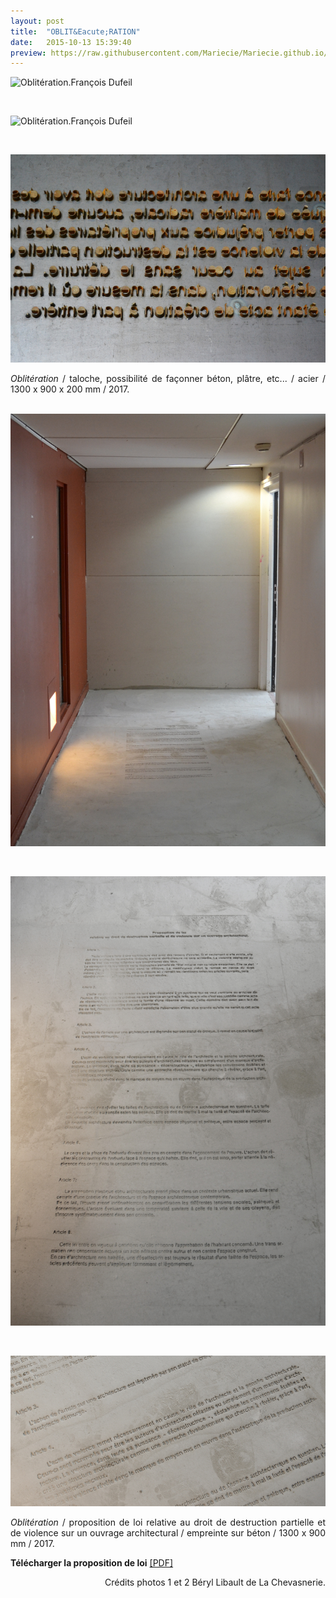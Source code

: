 ```yaml
---
layout: post
title:  "OBLIT&Eacute;RATION"
date:   2015-10-13 15:39:40
preview: https://raw.githubusercontent.com/Mariecie/Mariecie.github.io/master/images/obliteration-preview2.jpg
---
```


<img src="https://raw.githubusercontent.com/Mariecie/Mariecie.github.io/master/images/Obliteration-2017-%C2%A9Ensad-ph.Beryl-Libault-de-La-Chevasnerie.jpg" alt="Oblit&eacute;ration.Fran&ccedil;ois Dufeil">
<p>&nbsp;</p> 

<img src="https://raw.githubusercontent.com/Mariecie/Mariecie.github.io/master/images/Obliteration-2017-%C2%A9Ensad-ph.Beryl-Libault-de-La-Chevasnerie(2).jpg" alt="Oblit&eacute;ration.Fran&ccedil;ois Dufeil">
<p>&nbsp;</p>

<img src="https://raw.githubusercontent.com/Mariecie/Mariecie.github.io/master/images/Obliteration-2017(5).jpg" alt="Oblit&eacute;ration.Fran&ccedil;ois Dufeil">

<p style="text-align:justify">
<span style="font-style: italic;">Oblit&eacute;ration</span> / taloche, possibilit&eacute; de fa&ccedil;onner b&eacute;ton, pl&acirc;tre, etc... / acier / 1300 x 900 x 200 mm / 2017.
</p>
<br>

<img src="https://raw.githubusercontent.com/Mariecie/Mariecie.github.io/master/images/Obliteration-2017(4).jpg" alt="Oblit&eacute;ration.Fran&ccedil;ois Dufeil">
<p>&nbsp;</p>

<img src="https://raw.githubusercontent.com/Mariecie/Mariecie.github.io/master/images/Obliteration-2017(2).jpg" alt="Oblit&eacute;ration.Fran&ccedil;ois Dufeil">
<p>&nbsp;</p>

<img src="https://raw.githubusercontent.com/Mariecie/Mariecie.github.io/master/images/Obliteration-2017(3).jpg" alt="Oblit&eacute;ration.Fran&ccedil;ois Dufeil">

<p style="text-align:justify">
<span style="font-style: italic;">Oblit&eacute;ration</span> / proposition de loi relative au droit de destruction partielle et de violence sur un ouvrage architectural / empreinte sur b&eacute;ton / 1300 x 900 mm / 2017.
</p>

<p style="text-align:justify">
<span style="font-weight: bold;">T&eacute;l&eacute;charger la proposition de loi</span> <a href="#" onclick='window.open("https://www.mmmycloud.com/index.php/s/GHmiGaXYPRAiwdS");return false;'>[PDF]</a>
</p>


<p style="text-align:right; font-size: 14px;">
Cr&eacute;dits photos 1 et 2 B&eacute;ryl Libault de La Chevasnerie.
</p>
<br>


